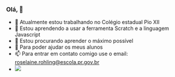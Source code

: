 ### Olá, 👋
- 🔭 Atualmente estou trabalhando no Colégio estadual Pio XII
- 🌱 Estou aprendendo a usar a ferramenta Scratch e a linguagem Javascript
- 👯 Estou procurando aprender o máximo possível
- 🤔 Para poder ajudar os meus alunos
- 📫 Para entrar em contato comigo use o email: roselaine.rohling@escola.pr.gov.br
- <a href="https://instagram.com/roselaine.zils" target="_blank"><img src="https://img.shields.io/badge/-Instagram-%23E4405F?style=for-the-badge&logo=instagram&logoColor=white" target="_blank"></a>
